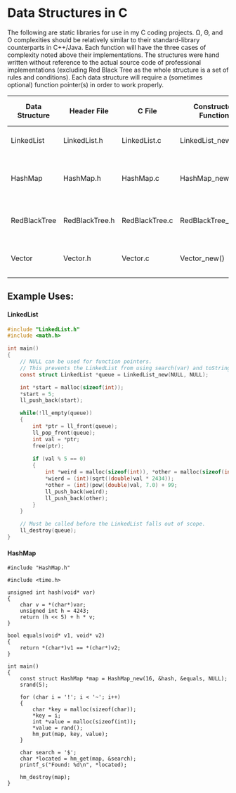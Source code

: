 Data Structures in C
====================

The following are static libraries for use in my C coding projects. Ω, Θ, and O complexities should be relatively similar to their standard-library counterparts in C++/Java. Each function will have the three cases of complexity noted above their implementations. The structures were hand written without reference to the actual source code of professional implementations (excluding Red Black Tree as the whole structure is a set of rules and conditions). Each data structure will require a (sometimes optional) function pointer(s) in order to work properly. 


| Data Structure | Header File    | C File         | Constructor Function | Functions needed for the constructor                           |
| -------------- | -------------- | -------------- | -------------------- | -------------------------------------------------------------- |
| LinkedList     | LinkedList.h   | LinkedList.c   | LinkedList_new()	  | equals(void*, void*), toString(void*)                          |
| HashMap        | HashMap.h	  | HashMap.c      | HashMap_new()		  | unsigned int hash(void*), equals(void*, void*), toString(void*)|
| RedBlackTree   | RedBlackTree.h | RedBlackTree.c | RedBlackTree_new()   | int compare(void*, void*), toString(void*)                     |
| Vector         | Vector.h       | Vector.c       | Vector_new()         | int compare(void*, void*), toString(void*)                     |


## Example Uses:


#### LinkedList

```c
#include "LinkedList.h"
#include <math.h>

int main()
{
	// NULL can be used for function pointers.
	// This prevents the LinkedList from using search(var) and toString()
	const struct LinkedList *queue = LinkedList_new(NULL, NULL);

	int *start = malloc(sizeof(int));
	*start = 5;
	ll_push_back(start);

	while(!ll_empty(queue))
	{
		int *ptr = ll_front(queue);
		ll_pop_front(queue);
		int val = *ptr;
		free(ptr);
		
		if (val % 5 == 0)
		{		
			int *weird = malloc(sizeof(int)), *other = malloc(sizeof(int));
			*wierd = (int)(sqrt((double)val * 2434));
			*other = (int)(pow((double)val, 7.0) + 99;
			ll_push_back(weird);
			ll_push_back(other);
		}
	}

	// Must be called before the LinkedList falls out of scope.
	ll_destroy(queue);
}
```



#### HashMap


```
#include "HashMap.h"

#include <time.h>

unsigned int hash(void* var)
{
	char v = *(char*)var;
	unsigned int h = 4243;
	return (h << 5) + h * v;
}

bool equals(void* v1, void* v2)
{
	return *(char*)v1 == *(char*)v2;
}

int main()
{
	const struct HashMap *map = HashMap_new(16, &hash, &equals, NULL);
	srand(5);
	
	for (char i = '!'; i < '~'; i++)
	{
		char *key = malloc(sizeof(char));
		*key = i;
		int *value = malloc(sizeof(int));
		*value = rand();
		hm_put(map, key, value);
	}
	
	char search = '$';
	char *located = hm_get(map, &search);
	printf_s("Found: %d\n", *located);

	hm_destroy(map);
}
```